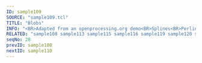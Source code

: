 ```yaml
---
ID: sample109
SOURCE: "sample109.tcl"
TITLE: "Blobs"
INFO: "<BR>Adapted from an openprocessing.org demo<BR>Splines<BR>Perlin noise"
RELATED: "sample108 sample113 sample115 sample116 sample119 sample120 sample121"
seqNo: 28
prevID: sample108
nextID: sample110
---
```

